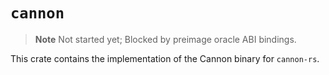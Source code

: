 # `cannon`

> **Note**
> Not started yet; Blocked by preimage oracle ABI bindings.

This crate contains the implementation of the Cannon binary for `cannon-rs`.
